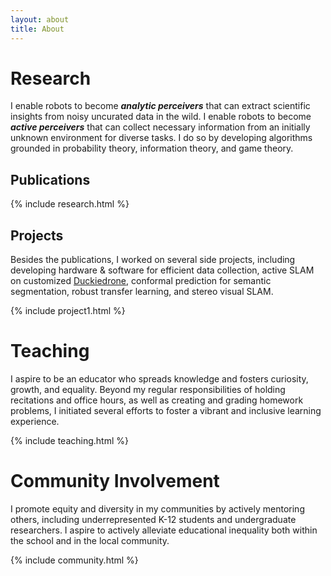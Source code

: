 ```yaml
---
layout: about
title: About
---
```


<!--author-->

# Research
I enable robots to become ***analytic perceivers*** that can extract scientific insights from noisy uncurated data in the wild. 
I enable robots to become ***active perceivers*** that can collect necessary information from an initially unknown environment for diverse tasks. 
I do so by developing algorithms grounded in probability theory, information theory, and game theory. 

## Publications
{% include research.html %}

## Projects
Besides the publications, I worked on several side projects, including developing hardware & software for efficient data collection, active SLAM on customized [Duckiedrone](https://duckietown.com/), conformal prediction for semantic segmentation, robust transfer learning, and stereo visual SLAM.

{% include project1.html %}

# Teaching
I aspire to be an educator who spreads knowledge and fosters curiosity, growth, and equality. Beyond my regular responsibilities of holding recitations and office hours, as well as creating and grading homework problems, I initiated several efforts to foster a vibrant and inclusive learning experience.

{% include teaching.html %}

<!-- ## Course Development Assistant
*Penn Engineering (March 2024 - Current)*

Assisted the development of the course "Mathematical Foundations for Machine Learning" for [online Master of Science in Engineering in Artificial Intelligence](https://online.seas.upenn.edu/degrees/mse-ai-online/). -->

<!-- ## Teaching Assistant
*Penn Engineering (September 2022 - Current)*
- Teaching assistant for graduate-level courses including [CIS 5200 Machine Learning 2022 Fall](https://alliance.seas.upenn.edu/~cis520/wiki/), [ESE 5460 Principles of Deep Learning 2023 Fall](https://pratikac.github.io/pub/23_ese546.pdf), [ESE 6050 Convex Optimization 2024 Spring](https://nikolaimatni.github.io/courses/ese6050-spring2024/index.html), and [ESE 5300 Probability Theory 2024 Fall](https://download-files.wixmp.com/raw/7ef210_75113719bf8342cab778ed81a13c4f1c.pdf?token=eyJhbGciOiJIUzI1NiIsInR5cCI6IkpXVCJ9.eyJpc3MiOiJ1cm46YXBwOmU2NjYzMGU3MTRmMDQ5MGFhZWExZjE0OWIzYjY5ZTMyIiwic3ViIjoidXJuOmFwcDplNjY2MzBlNzE0ZjA0OTBhYWVhMWYxNDliM2I2OWUzMiIsImF1ZCI6WyJ1cm46c2VydmljZTpmaWxlLmRvd25sb2FkIl0sImlhdCI6MTcxNTM3NTQ4MSwiZXhwIjoxNzE1Mzc2MzkxLCJqdGkiOiJkN2I5ZGJhYy01ODFkLTQ3NzYtOWEzZi0zNjVmZTFkY2M3ZmMiLCJvYmoiOltbeyJwYXRoIjoiL3Jhdy83ZWYyMTBfNzUxMTM3MTliZjgzNDJjYWI3NzhlZDgxYTEzYzRmMWMucGRmIn1dXSwiZGlzIjp7ImZpbGVuYW1lIjoiaW5mb18yMDIwLTIwMjEucGRmIiwidHlwZSI6ImlubGluZSJ9fQ.EWXuY_SLZF8oHjXec56lv_0X_0KREXw_moT_e9LbUd8).
- Developed recitation materials on machine learning concepts, information theory, and uncertainty quantification. Held recitations and office hours. Created exam banks. -->

# Community Involvement
I promote equity and diversity in my communities by actively mentoring others, including underrepresented K-12 students and undergraduate researchers. 
I aspire to actively alleviate educational inequality both within the school and in the local community.

{% include community.html %}

<!-- ## [Peer Research Advisor](https://curf.upenn.edu/undergraduate-research/research-peer-advisors)
*Penn Center for Undergraduate Research & Fellowships (September 2022 - Current)*
- Counseled undergraduate researchers regarding research opportunities, faculty mentors, and grants.
- Mentored 30 1st and 2nd year students interested in doing computer science, robotics, and statistics research.
- Compiled weekly research seminar lists to keep mentees informed about topics in their interested areas.
- Designed and held annual Python Programming for Research Workshops to introduce Python and common Python packages. -->

<!-- ## Robotics Education for Underrepresented Students
*Penn Engineering (September 2023 - Current)*
- Taught robotics to over 90 K-12 students in total in Philadelphia public schools who identify as being underrepresented in STEM fields.
- Presented and demonstrated my robotics research to 30 7th grade students.
- Taught Arduino basics to 30 10th grade students.
- Taught 30 high school students about mapping and planning in robotics. -->

<!-- ## Resident Advisor of a First-year Students’ Dorm
*College House & Academic Services (August 2023 - May 2024)*
- Counseled my residents on various aspects of academic and residential life and supporting them through the challenges of first-year college life.
- Hosted lunch and dinner sessions where faculty members join residents for conversations spanning topics on academic, research, and cultures.
- Organized information sessions to connect residents with the abundant research resources on campus.
- Recipient of *Excellence in Academic & Intellectual Life Award*. -->

<!-- ## Rykert After School Science Program
*Ridley College (September 2018 - May 2020)*
- Organized the program to engage underprivileged middle school students in science experiments in a laboratory environment often beyond their regular access.
- Led the development of intriguing experiments, including building electric wheels, building water rockets, and observing specimens under microscopes. -->

<!-- # Misc
[What I enjoy during my leisure time](/misc) -->
